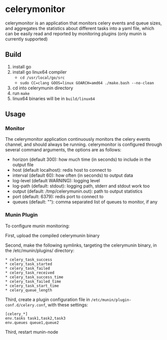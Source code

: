 celerymonitor
=============

celerymonitor is an application that monitors celery events and queue sizes, and aggregates
the statistics about different tasks into a yaml file, which can be easily read and reported
by monitoring plugins (only munin is currently supported)

## Build

1. install go
2. install go linux64 compiler
    * `cd /usr/local/go/src`
    * `sudo CC=clang GOOS=linux GOARCH=amd64 ./make.bash --no-clean`
3. cd into celerymunin directory
4. run `make`
5. linux64 binaries will be in `build/linux64`

## Usage

### Monitor

The celerymonitor application continuously monitors the celery events channel, and should always be running.
celerymonitor is configured through several command arguments, the options are as follows:

  * horizon (default 300): how much time (in seconds) to include in the output file
  * host (default localhost): redis host to connect to
  * interval (default 60): how often (in seconds) to output data
  * log-level (default WARNING): logging level
  * log-path (default: stdout): logging path, stderr and stdout work too
  * output (default: /tmp/celerymunin.out): path to output statistics
  * port (default: 6379): redis port to connect to
  * queues (default: ""): comma separated list of queues to monitor, if any

### Munin Plugin

To configure munin monitoring:

First, upload the compiled celerymunin binary

Second, make the following symlinks, targeting the celerymunin binary, in the /etc/munin/plugins/ directory:

    * celery_task_success
    * celery_task_started
    * celery_task_failed
    * celery_task_received
    * celery_task_success_time
    * celery_task_failed_time
    * celery_task_start_time
    * celery_queue_length

Third, create a plugin configuration file in `/etc/munin/plugin-conf.d/celery.conf`, with these settings:
```
[celery_*]
env.tasks task1,task2,task3
env.queues queue1,queue2
```

Third, restart munin-node

